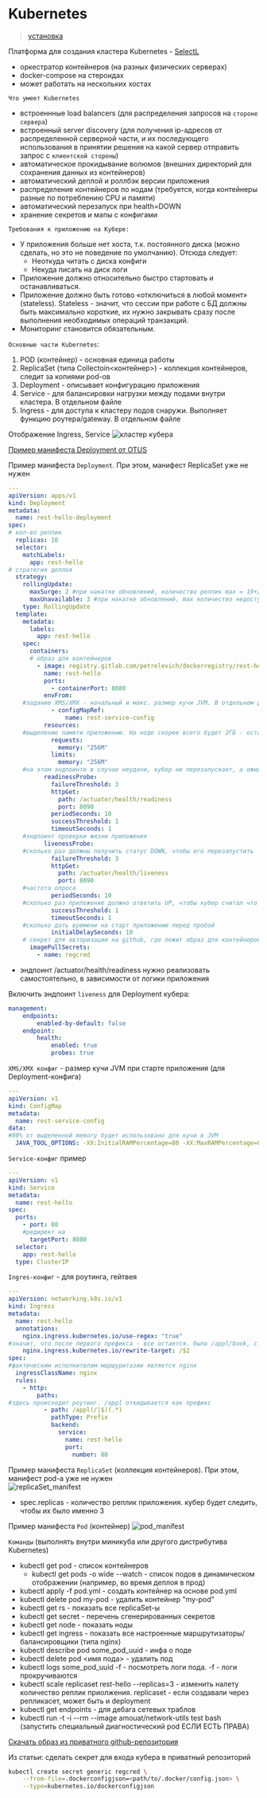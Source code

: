 
# Kubernetes

> [установка](https://minikube.sigs.k8s.io/docs/start/?arch=%2Fwindows%2Fx86-64%2Fstable%2F.exe+download)

Платформа для создания кластера Kubernetes - [SelectL](https://selectel.ru/)

- оркестратор контейнеров (на разных физических серверах)
- docker-compose на стероидах
- может работать на нескольких хостах

`Что умеет Kubernetes`  

* встроеннные load balancers (для распределения запросов на `стороне сервера`)
* встроенный server discovery (для получения ip-адресов от распределенной серверной части, и их последующего использования в принятии решения на какой сервер отправить запрос с `клиентской стороны`)
* автоматическое прокидывание волюмов (внешних директорий для сохранения данных из контейнеров)
* автоматический деплой и роллбэк версии приложения
* распределение контейнеров по нодам (требуется, когда контейнеры разные по потреблению CPU и памяти)
* автоматический перезапуск при health=DOWN
* хранение секретов и мапы с конфигами

`Требования к приложению на Кубере:`  
* У приложения больше нет хоста, т.к. постоянного диска (можно сделать, но это не поведение по умолчанию).
Отсюда следует:
  - Неоткуда читать с диска конфиги
  - Некуда писать на диск логи
* Приложение должно относительно быстро
стартовать и останавливаться.
* Приложение должно быть готово «отключиться в любой момент»
(stateless). Stateless - значит, что сессии при работе с БД должны быть максимально короткие, их нужно закрывать сразу после выполнения необходимых операций транзакций.
* Мониторинг становится обязательным.

`Основные части Kubernetes`:  
1. POD (контейнер) - основная единица работы
2. ReplicaSet (типа Collectoin<контейнер>) - коллекция контейнеров, следит за копиями pod-ов
3. Deployment - описывает конфигурацию приложения
4. Service - для балансировки нагрузки между подами внутри кластера. В отдельном файле
5. Ingress - для доступа к кластеру подов снаружи. Выполняет функцию роутера/gateway. В отдельном файле

Отображение Ingress, Service
![кластер кубера](images/kuber_cluster.png)

[Пример манифеста Deployment от OTUS](https://github.com/petrelevich/rest-service/blob/main/kube/deployment.yaml)

Пример манифеста `Deployment`. При этом, манифест ReplicaSet уже не нужен
```yml
---
apiVersion: apps/v1
kind: Deployment
metadata:
  name: rest-hello-deployment
spec:
# кол-во реплик
  replicas: 10
  selector:
    matchLabels:
      app: rest-hello
# стратегия деплоя
  strategy:
    rollingUpdate:
      maxSurge: 2 #при накатке обновлений, количество реплик max = 10+2 (replicas + maxSurge)
      maxUnavailable: 3 #при накатке обновлений, max количество недоступных реплик = 10-3 (replicas - maxUnavailable)
    type: RollingUpdate
  template:
    metadata:
      labels:
        app: rest-hello
    spec:
      containers:
      # образ для контейнеров
        - image: registry.gitlab.com/petrelevich/dockerregistry/rest-hello:2.0.2-1.2d40be46.dirty-SNAPSHOT
          name: rest-hello
          ports:
            - containerPort: 8080
          envFrom:
    #задание XMS/XMX - начальный и макс. размер кучи JVM. В отдельном файле
            - configMapRef:
                name: rest-service-config
          resources:
    #выделение памяти приложению. На ноде скорее всего будет 2ГБ - остаток сожрет сам кубер
            requests:
              memory: "256M"
            limits:
              memory: "256M"
    #на этом эндпоинте в случае неудачи, кубер не перезапускает, а ожидает
          readinessProbe:
            failureThreshold: 3
            httpGet:
              path: /actuator/health/readiness
              port: 8090
            periodSeconds: 10
            successThreshold: 1
            timeoutSeconds: 1
    #эндпоинт проверки жизни приложения
          livenessProbe:
    #сколько раз должны получить статус DOWN, чтобы его перезапустить
            failureThreshold: 3
            httpGet:
              path: /actuator/health/liveness
              port: 8090
    #частота опроса
            periodSeconds: 10
    #сколько раз приложение должно ответить UP, чтобы кубер считал что оно живо
            successThreshold: 1
            timeoutSeconds: 1
    #сколько дать времени на старт приложению перед пробой
            initialDelaySeconds: 10
    # секрет для авторизации на github, где лежит образ для контейнеров
      imagePullSecrets:
        - name: regcred
```
  * эндпоинт /actuator/health/readiness нужно реализовать самостоятельно, в зависимости от логики приложения

Включить эндпоинт `liveness` для Deployment кубера:  
```yml
management:
    endpoints:
        enabled-by-default: false
    endpoint:
        health:
            enabled: true
            probes: true
```

`XMS/XMX конфиг` - размер кучи JVM при старте приложения (для Deployment-конфига)
```yml
---
apiVersion: v1
kind: ConfigMap
metadata:
  name: rest-service-config
data:
#80% от выделенной memory будет использовано для кучи в JVM
  JAVA_TOOL_OPTIONS: -XX:InitialRAMPercentage=80 -XX:MaxRAMPercentage=80
```

`Service-конфиг` пример
```yml
---
apiVersion: v1
kind: Service
metadata:
  name: rest-hello
spec:
  ports:
    - port: 80
    #редирект на
      targetPort: 8080
  selector:
    app: rest-hello
  type: ClusterIP
```

`Ingres-конфиг` - для роутинга, гейтвея
```yml
---
apiVersion: networking.k8s.io/v1
kind: Ingress
metadata:
  name: rest-hello
  annotations:
    nginx.ingress.kubernetes.io/use-regex: "true"
#значит, что после первого префикса - все остается. было /appl/book, стало /book
    nginx.ingress.kubernetes.io/rewrite-target: /$2
spec:
#фактическим исполнителем маршуритазии является nginx
  ingressClassName: nginx
  rules:
    - http:
        paths:
#здесь происходит роутинг. /appl откидывается как префикс
          - path: /appl(/|$)(.*)
            pathType: Prefix
            backend:
              service:
                name: rest-hello
                port:
                  number: 80
```


Пример манифеста `ReplicaSet` (коллекция контейнеров). При этом, манифест pod-a уже не нужен  
![replicaSet_manifest](images/kuber_replicaset.png)
  * spec.replicas - количество реплик приложения. кубер будет следить, чтобы их было именно 3


Пример манифеста `Pod` (контейнер)
![pod_manifest](images/kuber_replicaset.png)

`Команды` (выполнять внутри миникуба или другого дистрибутива Kubernetes)
* kubectl get pod - список контейнеров
  * kubectl get pods -o wide --watch - список подов в динамическом отображении (например, во время деплоя в прод)
* kubectl apply -f pod.yml - создать контейнер на основе pod.yml
* kubectl delete pod my-pod - удалить контейнер "my-pod"
* kubectl get rs - показать все replicaSet-ы
* kubectl get secret - перечень сгенерированных секретов
* kubectl get node - показать ноды
* kubectl get ingress - показать все настроенные маршрутизаторы/балансировщики (типа nginx)
* kubectl describe pod some_pod_uuid - инфа о поде
* kubectl delete pod <имя пода> - удалить под
* kubectl logs some_pod_uuid -f - посмотреть логи пода. -f - логи прокручиваются
* kubectl scale replicaset rest-hello --replicas=3 - изменить налету количество реплик приолжения. replicaset - если создавали через репликасет, может быть и deployment
* kubectl get endpoints - для дебага сетевых траблов
* kubectl run -t -i --rm --image amouat/network-utils test bash
(запустить специальный диагностический pod ЕСЛИ ЕСТЬ ПРАВА)

[Скачать образ из приватного github-репозитория](https://kubernetes.io/docs/tasks/configure-pod-container/pull-image-private-registry/)

Из статьи: сделать секрет для входа кубера в приватный репозиторий
```bash
kubectl create secret generic regcred \
    --from-file=.dockerconfigjson=<path/to/.docker/config.json> \
    --type=kubernetes.io/dockerconfigjson
```